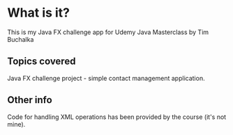 # What is it?

This is my Java FX challenge app for Udemy Java Masterclass by Tim Buchalka

## Topics covered
Java FX challenge project - simple contact management application.

## Other info

Code for handling XML operations has been provided by the course (it's not mine).

